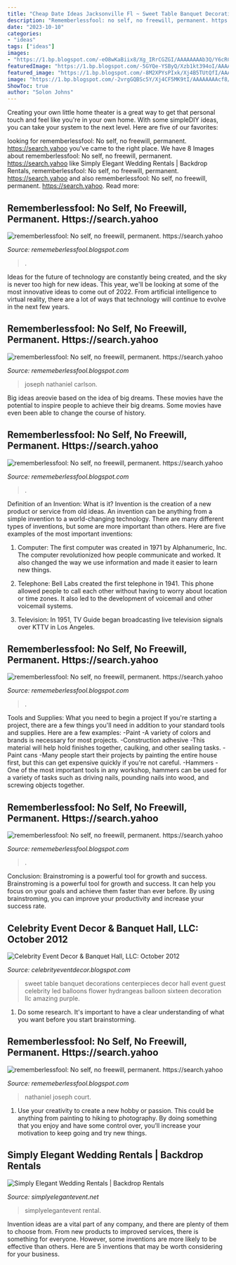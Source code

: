 ```yaml
---
title: "Cheap Date Ideas Jacksonville Fl ~ Sweet Table Banquet Decorations Centerpieces Decor Hall Event Guest Celebrity Led Balloons Flower Hydrangeas Balloon Sixteen Decoration Llc Amazing Purple"
description: "Rememberlessfool: no self, no freewill, permanent. https://search.yahoo"
date: "2023-10-10"
categories:
- "ideas"
tags: ["ideas"]
images:
- "https://1.bp.blogspot.com/-eO8wKaBiix8/Xg_IRrCGZGI/AAAAAAAAb3Q/Y6cRCN6HgbMqiu5-cTqW48fmPbS8wPKyACLcBGAsYHQ/s1600/Untitled120.png"
featuredImage: "https://1.bp.blogspot.com/-5GYQe-YSByQ/Xzb1kt394oI/AAAAAAAAfQI/hxnA-sthxmIBSivDPO_pau-Er8stA9l7ACLcBGAsYHQ/s1600/Untitled1679.png"
featured_image: "https://1.bp.blogspot.com/-8M2XPYsPIxk/Xj4B5TUtQfI/AAAAAAAAceM/rzutdsOGFiQ6UFF2sQyhRgZMXGsxW1QTQCLcBGAsYHQ/s1600/Untitled371.png"
image: "https://1.bp.blogspot.com/-2vrgGQBSc5Y/Xj4CF5MK9tI/AAAAAAAAcf8/CQm24f5gExUb_AlLvAPpi3FDrNpAOG1ngCLcBGAsYHQ/s320/Untitled398.png"
ShowToc: true
author: "Solon Johns"
---
```



Creating your own little home theater is a great way to get that personal touch and feel like you're in your own home. With some simpleDIY ideas, you can take your system to the next level. Here are five of our favorites: 

	

		
looking for rememberlessfool: No self, no freewill, permanent. https://search.yahoo you've came to the right place. We have 8 Images about rememberlessfool: No self, no freewill, permanent. https://search.yahoo like Simply Elegant Wedding Rentals | Backdrop Rentals, rememberlessfool: No self, no freewill, permanent. https://search.yahoo and also rememberlessfool: No self, no freewill, permanent. https://search.yahoo. Read more:
		
    
## Rememberlessfool: No Self, No Freewill, Permanent. Https://search.yahoo

<img loading=lazy src="https://1.bp.blogspot.com/-qNvgSStlkbc/YNZaPmjCezI/AAAAAAAAm50/ZPB3N_jhe5oFeJIxVchmZ9y0flFbHl7ngCLcBGAsYHQ/w1200-h630-p-k-no-nu/Untitled.png9.png" onerror="this.onerror=null;this.src='https://tse4.mm.bing.net/th?id=OIP.R5nhYK9yLarblJhwGKG9QAHaD4&amp;pid=15.1';" alt="rememberlessfool: No self, no freewill, permanent. https://search.yahoo">

_Source: rememeberlessfool.blogspot.com_

>. 

	

Ideas for the future of technology are constantly being created, and the sky is never too high for new ideas. This year, we'll be looking at some of the most innovative ideas to come out of 2022. From artificial intelligence to virtual reality, there are a lot of ways that technology will continue to evolve in the next few years.

    
## Rememberlessfool: No Self, No Freewill, Permanent. Https://search.yahoo

<img loading=lazy src="https://1.bp.blogspot.com/-2vrgGQBSc5Y/Xj4CF5MK9tI/AAAAAAAAcf8/CQm24f5gExUb_AlLvAPpi3FDrNpAOG1ngCLcBGAsYHQ/s320/Untitled398.png" onerror="this.onerror=null;this.src='https://tse4.mm.bing.net/th?id=OIP.k9OQXVgQ-AGWMnBNOQz-mwAAAA&amp;pid=15.1';" alt="rememberlessfool: No self, no freewill, permanent. https://search.yahoo">

_Source: rememeberlessfool.blogspot.com_

>joseph nathaniel carlson. 

	

Big ideas areovie based on the idea of big dreams. These movies have the potential to inspire people to achieve their big dreams. Some movies have even been able to change the course of history.

    
## Rememberlessfool: No Self, No Freewill, Permanent. Https://search.yahoo

<img loading=lazy src="https://1.bp.blogspot.com/-eO8wKaBiix8/Xg_IRrCGZGI/AAAAAAAAb3Q/Y6cRCN6HgbMqiu5-cTqW48fmPbS8wPKyACLcBGAsYHQ/s1600/Untitled120.png" onerror="this.onerror=null;this.src='https://tse4.mm.bing.net/th?id=OIP.0FbwgTRGPmZaQF8HYPSbagHaEK&amp;pid=15.1';" alt="rememberlessfool: No self, no freewill, permanent. https://search.yahoo">

_Source: rememeberlessfool.blogspot.com_

>. 

	

Definition of an Invention: What is it?
Invention is the creation of a new product or service from old ideas. An invention can be anything from a simple invention to a world-changing technology. There are many different types of inventions, but some are more important than others. Here are five examples of the most important inventions: 
1) Computer: The first computer was created in 1971 by Alphanumeric, Inc. The computer revolutionized how people communicate and worked. It also changed the way we use information and made it easier to learn new things.

2) Telephone: Bell Labs created the first telephone in 1941. This phone allowed people to call each other without having to worry about location or time zones. It also led to the development of voicemail and other voicemail systems.

3) Television: In 1951, TV Guide began broadcasting live television signals over KTTV in Los Angeles.

    
## Rememberlessfool: No Self, No Freewill, Permanent. Https://search.yahoo

<img loading=lazy src="https://1.bp.blogspot.com/-5GYQe-YSByQ/Xzb1kt394oI/AAAAAAAAfQI/hxnA-sthxmIBSivDPO_pau-Er8stA9l7ACLcBGAsYHQ/s1600/Untitled1679.png" onerror="this.onerror=null;this.src='https://tse4.mm.bing.net/th?id=OIP.FT34ckfptKx-JOkYqimQ-AHaEK&amp;pid=15.1';" alt="rememberlessfool: No self, no freewill, permanent. https://search.yahoo">

_Source: rememeberlessfool.blogspot.com_

>. 

	

Tools and Supplies: What you need to begin a project
If you're starting a project, there are a few things you'll need in addition to your standard tools and supplies. Here are a few examples: 
-Paint -A variety of colors and brands is necessary for most projects. 
-Construction adhesive -This material will help hold finishes together, caulking, and other sealing tasks. 
-Paint cans -Many people start their projects by painting the entire house first, but this can get expensive quickly if you're not careful. 
-Hammers -One of the most important tools in any workshop, hammers can be used for a variety of tasks such as driving nails, pounding nails into wood, and screwing objects together.

    
## Rememberlessfool: No Self, No Freewill, Permanent. Https://search.yahoo

<img loading=lazy src="https://1.bp.blogspot.com/-YvXkjQl729w/YNZaMqztwPI/AAAAAAAAm44/iqCj1iO0l9gw-bj52MBKIwCZcpKNjEtgwCLcBGAsYHQ/s320/Untitled.png19.png" onerror="this.onerror=null;this.src='https://tse4.mm.bing.net/th?id=OIP.vjC3ATbshrACdxVLTtRBOAAAAA&amp;pid=15.1';" alt="rememberlessfool: No self, no freewill, permanent. https://search.yahoo">

_Source: rememeberlessfool.blogspot.com_

>. 

	

Conclusion: Brainstroming is a powerful tool for growth and success.
Brainstroming is a powerful tool for growth and success. It can help you focus on your goals and achieve them faster than ever before. By using brainstroming, you can improve your productivity and increase your success rate.

    
## Celebrity Event Decor &amp; Banquet Hall, LLC: October 2012

<img loading=lazy src="http://2.bp.blogspot.com/-JDtoOiMyCMM/UIdWd-7q_bI/AAAAAAAAAW8/c9KLB6lKIek/s1600/Sweet+16+balloon+decorations.jpg" onerror="this.onerror=null;this.src='https://tse2.mm.bing.net/th?id=OIP.-F83zDR6DSOJkzZCkSMUCgHaE6&amp;pid=15.1';" alt="Celebrity Event Decor &amp; Banquet Hall, LLC: October 2012">

_Source: celebrityeventdecor.blogspot.com_

>sweet table banquet decorations centerpieces decor hall event guest celebrity led balloons flower hydrangeas balloon sixteen decoration llc amazing purple. 

	

1. Do some research. It's important to have a clear understanding of what you want before you start brainstorming.

    
## Rememberlessfool: No Self, No Freewill, Permanent. Https://search.yahoo

<img loading=lazy src="https://1.bp.blogspot.com/-8M2XPYsPIxk/Xj4B5TUtQfI/AAAAAAAAceM/rzutdsOGFiQ6UFF2sQyhRgZMXGsxW1QTQCLcBGAsYHQ/s1600/Untitled371.png" onerror="this.onerror=null;this.src='https://tse2.mm.bing.net/th?id=OIP.mf2E__IuvNrxjB1Qjx5n-gHaEK&amp;pid=15.1';" alt="rememberlessfool: No self, no freewill, permanent. https://search.yahoo">

_Source: rememeberlessfool.blogspot.com_

>nathaniel joseph court. 

	

1. Use your creativity to create a new hobby or passion. This could be anything from painting to hiking to photography. By doing something that you enjoy and have some control over, you’ll increase your motivation to keep going and try new things.

    
## Simply Elegant Wedding Rentals | Backdrop Rentals

<img loading=lazy src="http://simplyelegantevent.net/wp-content/gallery/backdrop-slideshow/677A1906.jpg" onerror="this.onerror=null;this.src='https://tse1.mm.bing.net/th?id=OIP.UB1IrIHcpl-V81hlHicf0wHaFI&amp;pid=15.1';" alt="Simply Elegant Wedding Rentals | Backdrop Rentals">

_Source: simplyelegantevent.net_

>simplyelegantevent rental. 

	

Invention ideas are a vital part of any company, and there are plenty of them to choose from. From new products to improved services, there is something for everyone. However, some inventions are more likely to be effective than others. Here are 5 inventions that may be worth considering for your business.

